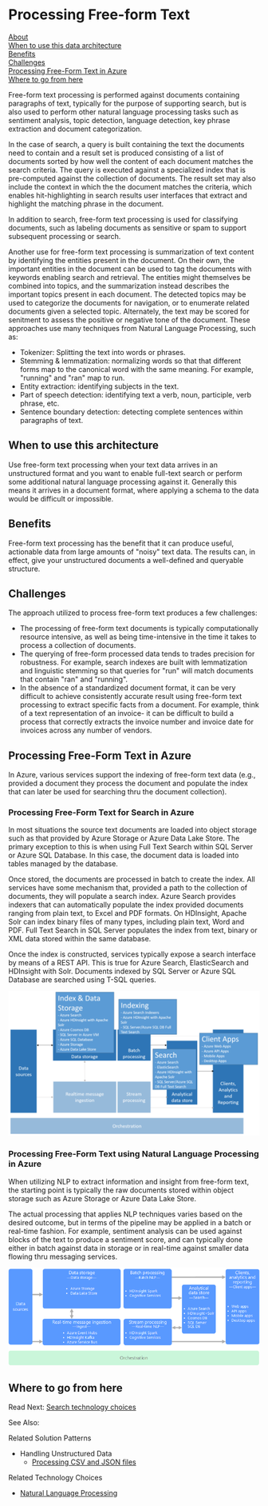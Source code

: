 # Processing Free-form Text

[About]()  
[When to use this data architecture](#whentouse)  
[Benefits](#benefits)  
[Challenges](#challenges)  
[Processing Free-Form Text in Azure](#inazure)   
[Where to go from here](#wheretogo)  

<a name="about"></a>
Free-form text processing is performed against documents containing paragraphs of text, typically for the purpose of supporting search, but is also used to perform other natural language processing tasks such as sentiment analysis, topic detection, language detection, key phrase extraction and document categorization.

In the case of search, a query is built containing the text the documents need to contain and a result set is produced consisting of a list of documents sorted by how well the content of each document matches the search criteria. The query is executed against a specialized index that is pre-computed against the collection of documents. The result set may also include the context in which the the document matches the criteria, which enables hit-highlighting in search results user interfaces that extract and highlight the matching phrase in the document. 

In addition to search, free-form text processing is used for classifying documents, such as labeling documents as sensitive or spam to support subsequent processing or search. 

Another use for free-form text processing is summarization of text content by identifying the entities present in the document. On their own, the important entities in the document can be used to tag the documents with keywords enabling search and retrieval. The entities might themselves be combined into topics, and the summarization instead describes the important topics present in each document. The detected topics may be used to categorize the documents for navigation, or to enumerate related documents given a selected topic. Alternately, the text may be scored for senitment to assess the positive or negative tone of the document. These approaches use many techniques from Natural Language Processing, such as:
- Tokenizer: Splitting the text into words or phrases.
- Stemming & lemmatization: normalizing words so that that different forms map to the canonical word with the same meaning. For example, "running" and "ran" map to run. 
- Entity extraction: identifying subjects in the text.
- Part of speech detection: identifying text a verb, noun, participle, verb phrase, etc.
- Sentence boundary detection: detecting complete sentences within paragraphs of text.


## <a name="whentouse"></a>When to use this architecture
Use free-form text processing when your text data arrives in an unstructured format and you want to enable full-text search or perform some additional natural language processing against it. Generally this means it arrives in a document format, where applying a schema to the data would be difficult or impossible.

## <a name="benefits"></a>Benefits
Free-form text processing has the benefit that it can produce useful, actionable data from large amounts of "noisy" text data. The results can, in effect, give your unstructured documents a well-defined and queryable structure.

## <a name="challenges"></a>Challenges
The approach utilized to process free-form text produces a few challenges:
- The processing of free-form text documents is typically computationally resource intensive, as well as being time-intensive in the time it takes to process a collection of documents.
- The querying of free-form processed data tends to trades precision for robustness. For example, search indexes are built with lemmatization and linguistic stemming so that queries for "run" will match documents that contain "ran" and "running".
- In the absence of a standardized document format, it can be very difficult to achieve consistently accurate result using free-form text processing to extract specific facts from a document. For example, think of a text representation of an invoice- it can be difficult to build a process that correctly extracts the invoice number and invoice date for invoices across any number of vendors.

## <a name="inazure"></a>Processing Free-Form Text in Azure
In Azure, various services support the indexing of free-form text data (e.g., provided a document they process the document and populate the index that can later be used for searching thru the document collection).

### Processing Free-Form Text for Search in Azure
In most situations the source text documents are loaded into object storage such as that provided by Azure Storage or Azure Data Lake Store. The primary exception to this is when using Full Text Search within SQL Server or Azure SQL Database. In this case, the document data is loaded into tables managed by the database.

Once stored, the documents are processed in batch to create the index. All services have some mechanism that, provided a path to the collection of documents, they will populate a search index. Azure Search provides indexers that can automatically populate the index provided documents ranging from plain text, to Excel and PDF formats. On HDInsight, Apache Solr can index binary files of many types, including plain text, Word and PDF. Full Text Search in SQL Server populates the index from text, binary or XML data stored within the same database. 

Once the index is constructed, services typically expose a search interface by means of a REST API. This is true for Azure Search, ElasticSearch and HDInsight with Solr. Documents indexed by SQL Server or Azure SQL Database are searched using T-SQL queries. 

![Processing free-form text in Azure](./images/free-form-text-pipeline.png)


### Processing Free-Form Text using Natural Language Processing in Azure
When utilizing NLP to extract information and insight from free-form text, the starting point is typically the raw documents stored within object storage such as Azure Storage or Azure Data Lake Store. 

The actual processing that applies NLP techniques varies based on the desired outcome, but in terms of the pipeline may be applied in a batch or real-time fashion. For example, sentiment analysis can be used against blocks of the text to produce a sentiment score, and can typically done either in batch against data in storage or in real-time against smaller data flowing thru messaging services. 

![Using NLP with free-form text in Azure](./images/nlp-pipeline.png)

## <a name="wheretogo"></a>Where to go from here
Read Next:
[Search technology choices](../technology-choices/search-options.md)

See Also:

Related Solution Patterns
- Handling Unstructured Data
    - [Processing CSV and JSON files](./processing-csv-and-json-files.md)

Related Technology Choices
- [Natural Language Processing](../technology-choices/natural-language-processing.md)